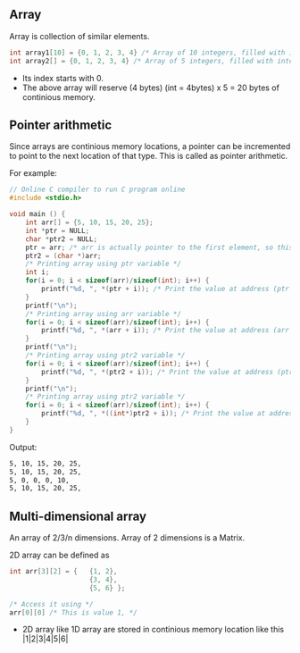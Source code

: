 ## Array
Array is collection of similar elements.

```c
int array1[10] = {0, 1, 2, 3, 4} /* Array of 10 integers, filled with integers from 0 to 4*/ 
int array2[] = {0, 1, 2, 3, 4} /* Array of 5 integers, filled with integers from 0 to 4*/
```

-   Its index starts with 0.
-   The above array will reserve (4 bytes) (int = 4bytes) x 5 = 20 bytes of continious memory.

## Pointer arithmetic
Since arrays are continious memory locations, a pointer can be incremented to point to the next location of that type. This is called as pointer arithmetic.

For example: 

```c
// Online C compiler to run C program online
#include <stdio.h>

void main () {
    int arr[] = {5, 10, 15, 20, 25};
    int *ptr = NULL;
    char *ptr2 = NULL;
    ptr = arr; /* arr is actually pointer to the first element, so this assignment works */
    ptr2 = (char *)arr;
    /* Printing array using ptr variable */
    int i;
    for(i = 0; i < sizeof(arr)/sizeof(int); i++) {
        printf("%d, ", *(ptr + i)); /* Print the value at address (ptr + i) */ 
    }
    printf("\n");
    /* Printing array using arr variable */
    for(i = 0; i < sizeof(arr)/sizeof(int); i++) {
        printf("%d, ", *(arr + i)); /* Print the value at address (arr + i) */ 
    }
    printf("\n");
    /* Printing array using ptr2 variable */
    for(i = 0; i < sizeof(arr)/sizeof(int); i++) {
        printf("%d, ", *(ptr2 + i)); /* Print the value at address (ptr2 + i) but this will not work because the ptr2 is an char pointer */ 
    }
    printf("\n");
    /* Printing array using ptr2 variable */
    for(i = 0; i < sizeof(arr)/sizeof(int); i++) {
        printf("%d, ", *((int*)ptr2 + i)); /* Print the value at address (ptr2 + i) char pointer is converted to int pointer to make it work */ 
    }
}
```

Output: 

```sh
5, 10, 15, 20, 25, 
5, 10, 15, 20, 25, 
5, 0, 0, 0, 10, 
5, 10, 15, 20, 25, 
```

## Multi-dimensional array 
An array of 2/3/n dimensions. Array of 2 dimensions is a Matrix. 

2D array can be defined as 

```c
int arr[3][2] = {   {1, 2}, 
                    {3, 4},
                    {5, 6} };

/* Access it using */
arr[0][0] /* This is value 1, */
```
-   2D array like 1D array are stored in continious memory location like this |1|2|3|4|5|6|